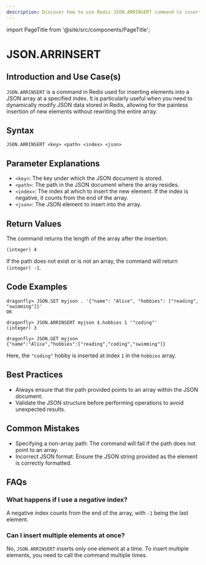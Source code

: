 ```yaml
---
description: Discover how to use Redis JSON.ARRINSERT command to insert an element at a specified position in an array.
---
```


import PageTitle from '@site/src/components/PageTitle';

# JSON.ARRINSERT

<PageTitle title="Redis JSON.ARRINSERT Explained (Better Than Official Docs)" />

## Introduction and Use Case(s)

`JSON.ARRINSERT` is a command in Redis used for inserting elements into a JSON array at a specified index. It is particularly useful when you need to dynamically modify JSON data stored in Redis, allowing for the painless insertion of new elements without rewriting the entire array.

## Syntax

```
JSON.ARRINSERT <key> <path> <index> <json>
```

## Parameter Explanations

- `<key>`: The key under which the JSON document is stored.
- `<path>`: The path in the JSON document where the array resides.
- `<index>`: The index at which to insert the new element. If the index is negative, it counts from the end of the array.
- `<json>`: The JSON element to insert into the array.

## Return Values

The command returns the length of the array after the insertion.

```cli
(integer) 4
```

If the path does not exist or is not an array, the command will return `(integer) -1`.

## Code Examples

```cli
dragonfly> JSON.SET myjson . '{"name": "Alice", "hobbies": ["reading", "swimming"]}'
OK

dragonfly> JSON.ARRINSERT myjson $.hobbies 1 '"coding"'
(integer) 3

dragonfly> JSON.GET myjson
{"name":"Alice","hobbies":["reading","coding","swimming"]}
```

Here, the `"coding"` hobby is inserted at index `1` in the `hobbies` array.

## Best Practices

- Always ensure that the path provided points to an array within the JSON document.
- Validate the JSON structure before performing operations to avoid unexpected results.

## Common Mistakes

- Specifying a non-array path: The command will fail if the path does not point to an array.
- Incorrect JSON format: Ensure the JSON string provided as the element is correctly formatted.

## FAQs

### What happens if I use a negative index?

A negative index counts from the end of the array, with `-1` being the last element.

### Can I insert multiple elements at once?

No, `JSON.ARRINSERT` inserts only one element at a time. To insert multiple elements, you need to call the command multiple times.
